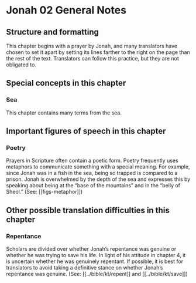 # Jonah 02 General Notes

## Structure and formatting

This chapter begins with a prayer by Jonah, and many translators have chosen to set it apart by setting its lines farther to the right on the page than the rest of the text. Translators can follow this practice, but they are not obligated to.

## Special concepts in this chapter

### Sea

This chapter contains many terms from the sea.

## Important figures of speech in this chapter

### Poetry

Prayers in Scripture often contain a poetic form. Poetry frequently uses metaphors to communicate something with a special meaning. For example, since Jonah was in a fish in the sea, being so trapped is compared to a prison. Jonah is overwhelmed by the depth of the sea and expresses this by speaking about being at the “base of the mountains” and in the “belly of Sheol.” (See: [[figs-metaphor]])

## Other possible translation difficulties in this chapter

### Repentance

Scholars are divided over whether Jonah’s repentance was genuine or whether he was trying to save his life. In light of his attitude in chapter 4, it is uncertain whether he was genuinely repentant. If possible, it is best for translators to avoid taking a definitive stance on whether Jonah’s repentance was genuine. (See: [[../bible/kt/repent]] and [[../bible/kt/save]])